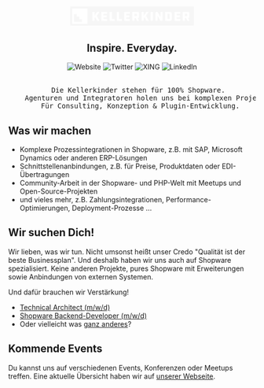 <div align="center">
    <img alt="Kellerkinder Logo" src="../images/logo-light.png" width="50%">
</div>

## <div align="center">Inspire. Everyday.</center>

<div align="center">
    <img alt="Website" src="https://img.shields.io/badge/Website--F56600?style=for-the-badge"/> 
    <img alt="Twitter" src="https://img.shields.io/badge/Twitter--00ACEE?style=for-the-badge&logo=twitter&logoColor=fff"/> 
    <img alt="XING" src="https://img.shields.io/badge/XING--126567?style=for-the-badge&logo=xing&logoColor=fff"/> 
    <img alt="LinkedIn" src="https://img.shields.io/badge/LinkedIn--0e76a8?style=for-the-badge&logo=linkedin&logoColor=fff"/> 
</div>

<br/>

<pre align="center">
    Die Kellerkinder stehen für 100% Shopware. 
    Agenturen und Integratoren holen uns bei komplexen Projekten dazu.
    Für Consulting, Konzeption & Plugin-Entwicklung.
</pre>

## Was wir machen

* Komplexe Prozessintegrationen in Shopware, z.B. mit SAP, Microsoft Dynamics oder anderen ERP-Lösungen
* Schnittstellenanbindungen, z.B. für Preise, Produktdaten oder EDI-Übertragungen
* Community-Arbeit in der Shopware- und PHP-Welt mit Meetups und Open-Source-Projekten
* und vieles mehr, z.B. Zahlungsintegrationen, Performance-Optimierungen, Deployment-Prozesse ...

## Wir suchen Dich!

Wir lieben, was wir tun.
Nicht umsonst heißt unser Credo "Qualität ist der beste Businessplan".
Und deshalb haben wir uns auch auf Shopware spezialisiert.
Keine anderen Projekte, pures Shopware mit Erweiterungen sowie Anbindungen von externen
Systemen.

Und dafür brauchen wir Verstärkung!

* [Technical Architect (m/w/d)](https://kellerkinder.jobs.personio.de/job/386720)
* [Shopware Backend-Developer (m/w/d)](https://kellerkinder.jobs.personio.de/job/386712)
* Oder vielleicht was [ganz anderes](https://www.kellerkinder.de/jobs)?

## Kommende Events

Du kannst uns auf verschiedenen Events, Konferenzen oder Meetups treffen. Eine aktuelle Übersicht haben wir auf [unserer Webseite](https://kellerkinder.de/events).
